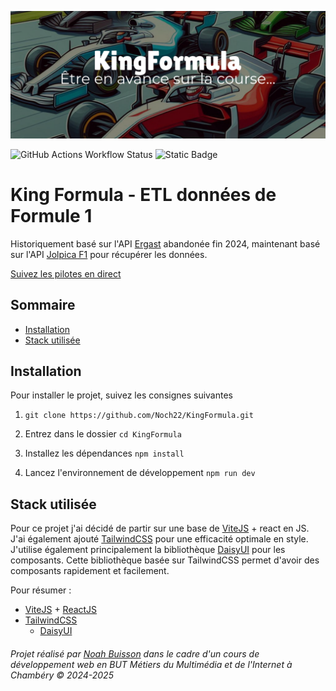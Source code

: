 ![bannière titre KingFormula avec en arrière plan des formules 1 dessinées générées par IA Photo!](public/banniere.webp)

![GitHub Actions Workflow Status](https://img.shields.io/github/actions/workflow/status/Noch22/KingFormula/deploy.yml)
![Static Badge](https://img.shields.io/badge/Lord-Perceval-D40000?style=flat&logo=ferrari&logoColor=%23D40000)


# King Formula - ETL données de Formule 1
Historiquement basé sur l'API [Ergast](https://ergast.com/mrd/) abandonée fin 2024, maintenant basé sur l'API [Jolpica F1](https://github.com/jolpica/jolpica-f1) pour récupérer les données.

[Suivez les pilotes en direct](https://kingformula.xyz)


## Sommaire

+ [Installation](#installation)
+ [Stack utilisée](#stack)

## Installation <a name="installation"></a>

Pour installer le projet, suivez les consignes suivantes

1. ```git clone https://github.com/Noch22/KingFormula.git```

2. Entrez dans le dossier ```cd KingFormula```

3. Installez les dépendances ``` npm install ```

3. Lancez l'environnement de développement ``` npm run dev ```

## Stack utilisée <a name="stack"></a>

Pour ce projet j'ai décidé de partir sur une base de [ViteJS](https://vitejs.dev) + react en JS. J'ai également ajouté [TailwindCSS](https://tailwindcss.com) pour une efficacité optimale en style. J'utilise également principalement la bibliothèque [DaisyUI](https://daisyui.com) pour les composants. Cette bibliothèque basée sur TailwindCSS permet d'avoir des composants rapidement et facilement.

Pour résumer :

+ [ViteJS](https://vitejs.dev) + [ReactJS](https://react.dev/)
+ [TailwindCSS](https://tailwindcss.com)
    + [DaisyUI](https://daisyui.com)

###### Projet réalisé par [Noah Buisson](https://noahbuisson.fr) dans le cadre d'un cours de développement web en BUT Métiers du Multimédia et de l'Internet à Chambéry © 2024-2025